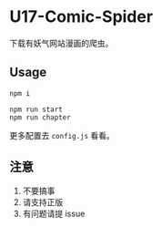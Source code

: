# U17-Comic-Spider

下载有妖气网站漫画的爬虫。

## Usage

```shell
npm i

npm run start
npm run chapter
```

更多配置去 `config.js` 看看。


## 注意

1. 不要搞事
2. 请支持正版
3. 有问题请提 issue